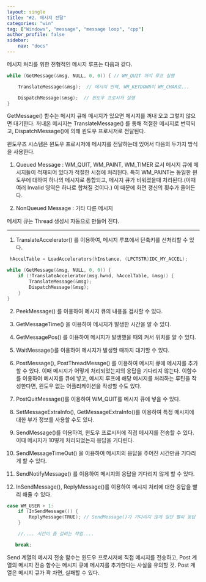 ```yaml
---
layout: single
title: "#2. 메시지 전달"
categories: "win"
tag: ["Windows", "message", "message loop", "cpp"]
author_profile: false
sidebar: 
    nav: "docs"
---
```


메시지 처리를 위한 전형적인 메시지 루프는 다음과 같다.

 
```cpp
while (GetMessage(&msg, NULL, 0, 0)) { // WM_QUIT 까지 루프 실행

    TranslateMessage(&msg);  // 메시지 번역, WM_KEYDOWN이 WM_CHAR로...          

    DispatchMessage(&msg);  // 윈도우 프로시저 실행
}
```
 

GetMessage() 함수는 메시지 큐에 메시지가 있으면 메시지를 꺼내 오고 그렇지 않으면 대기한다. 꺼내온 메시지는 TranslateMessage() 를 통해 적절한 메시지로 번역되고, DispatchMessage()에 의해 윈도우 프로시저로 전달된다.

 

윈도우즈 시스템은 윈도우 프로시저에 메시지를 전달하는데 있어서 다음의 두가지 방식을 사용한다.

1. Queued Message : WM_QUIT, WM_PAINT, WM_TIMER 로서 메시지 큐에 메시지들이 적재되어 있다가 적절한 시점에 처리된다. 특히 WM_PAINT는 동일한 윈도우에 대하여 하나의 메시지로 통합되고, 메시지 큐가 비워졌을때 처리된다.(이때 여러 Invalid 영역은 하나로 합쳐질 것이다.) 이 때문에 화면 갱신의 횟수가 줄어든다.

 

2. NonQueued Message : 기타 다른 메시지

 

메세지 큐는 Thread 생성시 자동으로 만들어 진다.

 

----------------------------------------------------

1. TranslateAccelerator() 를 이용하여, 메시지 루프에서 단축키를 선처리할 수 있다.

 
```cpp
 hAccelTable = LoadAccelerators(hInstance, (LPCTSTR)IDC_MY_ACCEL);

while (GetMessage(&msg, NULL, 0, 0)) {
    if (!TranslateAccelerator(msg.hwnd, hAccelTable, &msg)) {
        TranslateMessage(&msg);
        DispatchMessage(&msg);
    }
}
```
 

2. PeekMessage() 를 이용하여 메시지 큐의 내용을 검사할 수 있다.

3. GetMessageTime() 을 이용하여 메시지가 발생한 시간을 알 수 있다.

4. GetMessagePos() 를 이용하여 메시지가 발생했을 때의 커서 위치를 알 수 있다.

5. WaitMessage()를 이용하여 메시지가 발생할 때까지 대기할 수 있다.

6. PostMessage(), PostThreadMessge() 를 이용하여 메시지 큐에 메시지를 추가 할 수 있다. 이때 메시지가 어떻게 처리되었는지의 응답을 기다리지 않는다.  이함수를 이용하여 메시지를 큐에 넣고, 메시지 루프에 해당 메시지를 처리하는 루틴을 작성한다면, 윈도우 없는 어플리케이션을 작성할 수도 있다.

7. PostQuitMessage()를 이용하여 WM_QUIT를 메시지 큐에 넣을 수 있다.

8. SetMessageExtraInfo(), GetMessageExtraInfo()를 이용하여 특정 메시지에 대한 부가 정보를 사용할 수도 있다.

9. SendMessage()를 이용하여, 윈도우 프로시저에 직접 메시지를 전송할 수 있다. 이때 메시지가 10떻게 처리되었는지 응답을 기다린다.

11. SendMessageTimeOut() 을 이용하여 메시지의 응답을 주어진 시간만큼 기다리게 할 수 있다.

12. SendNotifyMessage() 를 이용하여 메시지의 응답을 기다리지 않게 할 수 있다.

13. InSendMessage(), ReplyMessage()를 이용하여 메시지 처리에 대한 응답을 빨리 해줄 수 있다.

```cpp
case WM_USER + 1:
    if (InSendMessage()) {
        ReplyMessage(TRUE); // SendMessage()가 기다리지 않게 일단 빨리 응답
    }

    //.... 시간이 좀 걸리는 작업....

   break;
```
 

Send 계열의 메시지 전송 함수는 윈도우 프로시저에 직접 메시지를 전송하고, Post 계열의 메시지 전송 함수는 메시지 큐에 메시지를 추가한다는 사실을 유의할 것. Post 계열은 메시지 큐가 꽉 차면, 실패할 수 있다.